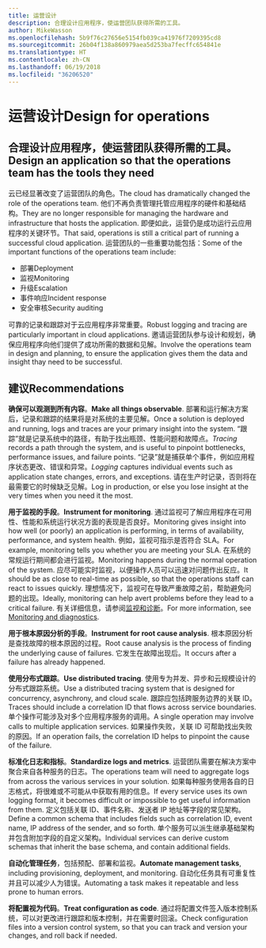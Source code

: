 ```yaml
---
title: 运营设计
description: 合理设计应用程序，使运营团队获得所需的工具。
author: MikeWasson
ms.openlocfilehash: 5b9f76c27656e5154fb039ca41976f7209395cd8
ms.sourcegitcommit: 26b04f138a860979aea5d253ba7fecffc654841e
ms.translationtype: HT
ms.contentlocale: zh-CN
ms.lasthandoff: 06/19/2018
ms.locfileid: "36206520"
---
```

# <a name="design-for-operations"></a><span data-ttu-id="c0df6-103">运营设计</span><span class="sxs-lookup"><span data-stu-id="c0df6-103">Design for operations</span></span>

## <a name="design-an-application-so-that-the-operations-team-has-the-tools-they-need"></a><span data-ttu-id="c0df6-104">合理设计应用程序，使运营团队获得所需的工具。</span><span class="sxs-lookup"><span data-stu-id="c0df6-104">Design an application so that the operations team has the tools they need</span></span>

<span data-ttu-id="c0df6-105">云已经显著改变了运营团队的角色。</span><span class="sxs-lookup"><span data-stu-id="c0df6-105">The cloud has dramatically changed the role of the operations team.</span></span> <span data-ttu-id="c0df6-106">他们不再负责管理托管应用程序的硬件和基础结构。</span><span class="sxs-lookup"><span data-stu-id="c0df6-106">They are no longer responsible for managing the hardware and infrastructure that hosts the application.</span></span>  <span data-ttu-id="c0df6-107">即便如此，运营仍是成功运行云应用程序的关键环节。</span><span class="sxs-lookup"><span data-stu-id="c0df6-107">That said, operations is still a critical part of running a successful cloud application.</span></span> <span data-ttu-id="c0df6-108">运营团队的一些重要功能包括：</span><span class="sxs-lookup"><span data-stu-id="c0df6-108">Some of the important functions of the operations team include:</span></span>

- <span data-ttu-id="c0df6-109">部署</span><span class="sxs-lookup"><span data-stu-id="c0df6-109">Deployment</span></span>
- <span data-ttu-id="c0df6-110">监视</span><span class="sxs-lookup"><span data-stu-id="c0df6-110">Monitoring</span></span>
- <span data-ttu-id="c0df6-111">升级</span><span class="sxs-lookup"><span data-stu-id="c0df6-111">Escalation</span></span>
- <span data-ttu-id="c0df6-112">事件响应</span><span class="sxs-lookup"><span data-stu-id="c0df6-112">Incident response</span></span>
- <span data-ttu-id="c0df6-113">安全审核</span><span class="sxs-lookup"><span data-stu-id="c0df6-113">Security auditing</span></span>

<span data-ttu-id="c0df6-114">可靠的记录和跟踪对于云应用程序非常重要。</span><span class="sxs-lookup"><span data-stu-id="c0df6-114">Robust logging and tracing are particularly important in cloud applications.</span></span> <span data-ttu-id="c0df6-115">邀请运营团队参与设计和规划，确保应用程序向他们提供了成功所需的数据和见解。</span><span class="sxs-lookup"><span data-stu-id="c0df6-115">Involve the operations team in design and planning, to ensure the application gives them the data and insight thay need to be successful.</span></span>  <!-- to do: Link to DevOps checklist -->

## <a name="recommendations"></a><span data-ttu-id="c0df6-116">建议</span><span class="sxs-lookup"><span data-stu-id="c0df6-116">Recommendations</span></span>

<span data-ttu-id="c0df6-117">**确保可以观测到所有内容**。</span><span class="sxs-lookup"><span data-stu-id="c0df6-117">**Make all things observable**.</span></span> <span data-ttu-id="c0df6-118">部署和运行解决方案后，记录和跟踪的结果将是对系统的主要见解。</span><span class="sxs-lookup"><span data-stu-id="c0df6-118">Once a solution is deployed and running, logs and traces are your primary insight into the system.</span></span> <span data-ttu-id="c0df6-119">“跟踪”就是记录系统中的路径，有助于找出瓶颈、性能问题和故障点。</span><span class="sxs-lookup"><span data-stu-id="c0df6-119">*Tracing* records a path through the system, and is useful to pinpoint bottlenecks, performance issues, and failure points.</span></span> <span data-ttu-id="c0df6-120">“记录”就是捕获单个事件，例如应用程序状态更改、错误和异常。</span><span class="sxs-lookup"><span data-stu-id="c0df6-120">*Logging* captures individual events such as application state changes, errors, and exceptions.</span></span> <span data-ttu-id="c0df6-121">请在生产时记录，否则将在最需要它的时候缺乏见解。</span><span class="sxs-lookup"><span data-stu-id="c0df6-121">Log in production, or else you lose insight at the very times when you need it the most.</span></span>

<span data-ttu-id="c0df6-122">**用于监视的手段**。</span><span class="sxs-lookup"><span data-stu-id="c0df6-122">**Instrument for monitoring**.</span></span> <span data-ttu-id="c0df6-123">通过监视可了解应用程序在可用性、性能和系统运行状况方面的表现是否良好。</span><span class="sxs-lookup"><span data-stu-id="c0df6-123">Monitoring gives insight into how well (or poorly) an application is performing, in terms of availability, performance, and system health.</span></span> <span data-ttu-id="c0df6-124">例如，监视可指示是否符合 SLA。</span><span class="sxs-lookup"><span data-stu-id="c0df6-124">For example, monitoring tells you whether you are meeting your SLA.</span></span> <span data-ttu-id="c0df6-125">在系统的常规运行期间都会进行监视。</span><span class="sxs-lookup"><span data-stu-id="c0df6-125">Monitoring happens during the normal operation of the system.</span></span> <span data-ttu-id="c0df6-126">应尽可能实时监视，以便操作人员可以迅速对问题作出反应。</span><span class="sxs-lookup"><span data-stu-id="c0df6-126">It should be as close to real-time as possible, so that the operations staff can react to issues quickly.</span></span> <span data-ttu-id="c0df6-127">理想情况下，监视可在导致严重故障之前，帮助避免问题的出现。</span><span class="sxs-lookup"><span data-stu-id="c0df6-127">Ideally, monitoring can help avert problems before they lead to a critical failure.</span></span> <span data-ttu-id="c0df6-128">有关详细信息，请参阅[监视和诊断][monitoring]。</span><span class="sxs-lookup"><span data-stu-id="c0df6-128">For more information, see [Monitoring and diagnostics][monitoring].</span></span>

<span data-ttu-id="c0df6-129">**用于根本原因分析的手段**。</span><span class="sxs-lookup"><span data-stu-id="c0df6-129">**Instrument for root cause analysis**.</span></span> <span data-ttu-id="c0df6-130">根本原因分析是查找故障的根本原因的过程。</span><span class="sxs-lookup"><span data-stu-id="c0df6-130">Root cause analysis is the process of finding the underlying cause of failures.</span></span> <span data-ttu-id="c0df6-131">它发生在故障出现后。</span><span class="sxs-lookup"><span data-stu-id="c0df6-131">It occurs after a failure has already happened.</span></span> 

<span data-ttu-id="c0df6-132">**使用分布式跟踪**。</span><span class="sxs-lookup"><span data-stu-id="c0df6-132">**Use distributed tracing**.</span></span> <span data-ttu-id="c0df6-133">使用专为并发、异步和云规模设计的分布式跟踪系统。</span><span class="sxs-lookup"><span data-stu-id="c0df6-133">Use a distributed tracing system that is designed for concurrency, asynchrony, and cloud scale.</span></span> <span data-ttu-id="c0df6-134">跟踪应包括跨服务边界的关联 ID。</span><span class="sxs-lookup"><span data-stu-id="c0df6-134">Traces should include a correlation ID that flows across service boundaries.</span></span> <span data-ttu-id="c0df6-135">单个操作可能涉及对多个应用程序服务的调用。</span><span class="sxs-lookup"><span data-stu-id="c0df6-135">A single operation may involve calls to multiple application services.</span></span> <span data-ttu-id="c0df6-136">如果操作失败，关联 ID 可帮助找出失败的原因。</span><span class="sxs-lookup"><span data-stu-id="c0df6-136">If an operation fails, the correlation ID helps to pinpoint the cause of the failure.</span></span> 

<span data-ttu-id="c0df6-137">**标准化日志和指标**。</span><span class="sxs-lookup"><span data-stu-id="c0df6-137">**Standardize logs and metrics**.</span></span> <span data-ttu-id="c0df6-138">运营团队需要在解决方案中聚合来自各种服务的日志。</span><span class="sxs-lookup"><span data-stu-id="c0df6-138">The operations team will need to aggregate logs from across the various services in your solution.</span></span> <span data-ttu-id="c0df6-139">如果每种服务使用各自的日志格式，将很难或不可能从中获取有用的信息。</span><span class="sxs-lookup"><span data-stu-id="c0df6-139">If every service uses its own logging format, it becomes difficult or impossible to get useful information from them.</span></span> <span data-ttu-id="c0df6-140">定义包括关联 ID、事件名称、发送者 IP 地址等字段的常见架构。</span><span class="sxs-lookup"><span data-stu-id="c0df6-140">Define a common schema that includes fields such as correlation ID, event name, IP address of the sender, and so forth.</span></span> <span data-ttu-id="c0df6-141">单个服务可以派生继承基础架构并包含附加字段的自定义架构。</span><span class="sxs-lookup"><span data-stu-id="c0df6-141">Individual services can derive custom schemas that inherit the base schema, and contain additional fields.</span></span>

<span data-ttu-id="c0df6-142">**自动化管理任务**，包括预配、部署和监视。</span><span class="sxs-lookup"><span data-stu-id="c0df6-142">**Automate management tasks**, including provisioning, deployment, and monitoring.</span></span> <span data-ttu-id="c0df6-143">自动化任务具有可重复性并且可以减少人为错误。</span><span class="sxs-lookup"><span data-stu-id="c0df6-143">Automating a task makes it repeatable and less prone to human errors.</span></span> 

<span data-ttu-id="c0df6-144">**将配置视为代码**。</span><span class="sxs-lookup"><span data-stu-id="c0df6-144">**Treat configuration as code**.</span></span> <span data-ttu-id="c0df6-145">通过将配置文件签入版本控制系统，可以对更改进行跟踪和版本控制，并在需要时回滚。</span><span class="sxs-lookup"><span data-stu-id="c0df6-145">Check configuration files into a version control system, so that you can track and version your changes, and roll back if needed.</span></span> 


<!-- links -->

[monitoring]: ../../best-practices/monitoring.md


